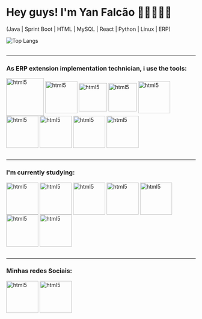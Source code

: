 # Hey guys! I'm Yan Falcão 👨🏻‍💻🤘🏼
(Java | Sprint Boot | HTML | MySQL | React | Python | Linux | ERP)

![Top Langs](https://github-readme-stats.vercel.app/api/top-langs/?username=yanbfalcao&hide_progress=false&theme=dracula)
<br></br>

*************
### As ERP extension implementation technician, i use the tools:

<div style="display: inline_block">
  <img heigh="100" width="100" align="center" alt="html5" src=https://cdn.jsdelivr.net/gh/devicons/devicon/icons/mysql/mysql-original-wordmark.svg>
  </img>
  <img heigh="85" width="85" align="center" alt="html5" src=https://cdn.jsdelivr.net/gh/devicons/devicon/icons/java/java-original-wordmark.svg>
  </img>
  <img heigh="75" width="75" align="center" alt="html5" src=https://cdn.jsdelivr.net/gh/devicons/devicon/icons/linux/linux-original.svg>
  </img>
  <img heigh="75" width="75" align="center" alt="html5" src=https://cdn.jsdelivr.net/gh/devicons/devicon/icons/windows8/windows8-original.svg>
  </img>
  <img heigh="85" width="85" align="center" alt="html5" src=https://cdn.jsdelivr.net/gh/devicons/devicon/icons/jenkins/jenkins-original.svg>
  </img>
  <img heigh="85" width="85" align="center" alt="html5" src=https://cdn.jsdelivr.net/gh/devicons/devicon/icons/vscode/vscode-original-wordmark.svg>
  <img heigh="85" width="85" align="center" alt="html5" src=https://cdn.jsdelivr.net/gh/devicons/devicon/icons/putty/putty-original.svg>
  </img>
  <img heigh="85" width="85" align="center" alt="html5" src=https://cdn.jsdelivr.net/gh/devicons/devicon/icons/magento/magento-original-wordmark.svg>
  </img>
  <img heigh="85" width="85" align="center" alt="html5" src=https://cdn.jsdelivr.net/gh/devicons/devicon/icons/woocommerce/woocommerce-original-wordmark.svg>
  </img>    
</div>
<br>

*************
### I'm currently studying:

<div>
  <img heigh="85" width="85" align="center" alt="html5" src=https://cdn.jsdelivr.net/gh/devicons/devicon/icons/java/java-original-wordmark.svg>
  </img>
  <img heigh="85" width="85" align="center" alt="html5" src=https://cdn.jsdelivr.net/gh/devicons/devicon/icons/javascript/javascript-original.svg>
  </img>
  <img heigh="85" width="85" align="center" alt="html5" src=https://cdn.jsdelivr.net/gh/devicons/devicon/icons/nodejs/nodejs-original.svg>
  </img>
  <img heigh="85" width="85" align="center" alt="html5" src=https://cdn.jsdelivr.net/gh/devicons/devicon/icons/typescript/typescript-original.svg>
  </img>
  <img heigh="85" width="85" align="center" alt="html5" src=https://cdn.jsdelivr.net/gh/devicons/devicon/icons/react/react-original-wordmark.svg>
  </img>
  <img heigh="85" width="85" align="center" alt="html5" src=https://cdn.jsdelivr.net/gh/devicons/devicon/icons/html5/html5-original-wordmark.svg>
  </img>
  <img heigh="85" width="85" align="center" alt="html5" src=https://cdn.jsdelivr.net/gh/devicons/devicon/icons/spring/spring-original-wordmark.svg>
  </img>
</div>
<br>

*************
### Minhas redes Sociais:

<div style="display: inline_block">
  <img heigh="85" width="85" align="center" alt="html5" src=https://cdn.jsdelivr.net/gh/devicons/devicon/icons/github/github-original-wordmark.svg>
  </img>
  <img heigh="85" width="85" align="center" alt="html5" src=https://cdn.jsdelivr.net/gh/devicons/devicon/icons/linkedin/linkedin-original.svg>
  </img>
</div>
